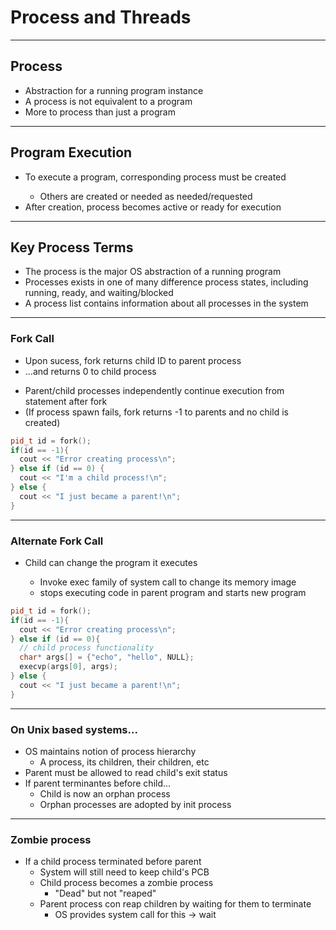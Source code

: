 # Process and Threads
---

## Process
<ul>
  <li>Abstraction for a running program instance</li>
  <li>A process is not equivalent to a program</li>
  <li>More to process than just a program</li>
</ul>

---
## Program Execution
<ul>
  <li>To execute a program, corresponding process must be created</li>
  <ul>
      <li>Others are created or needed as needed/requested</li>
    </ul>
  <li>After creation, process becomes active or ready for execution</li>
</ul>

---
## Key Process Terms
<ul>
  <li>The process is the major OS abstraction of a running program</li>
  <li>Processes exists in one of many difference process states, including running, ready, and waiting/blocked</li>
  <li>A process list contains information about all processes in the system</li>
</ul>

---
### Fork Call
<ul>
  <li>Upon sucess, fork returns child ID to parent process</li>
  <li>...and returns 0 to child process</li>
</ul>

<ul>
  <li>Parent/child processes independently continue execution from statement after fork</li>
  <li>(If process spawn fails, fork returns -1 to parents and no child is created)</li>
</ul>

```c++
pid_t id = fork();
if(id == -1){
  cout << "Error creating process\n";
} else if (id == 0) {
  cout << "I'm a child process!\n";
} else {
  cout << "I just became a parent!\n";
}
```
---

### Alternate Fork Call

<ul>
  <li>Child can change the program it executes</li>
    <ul>
      <li>Invoke exec family of system call to change its memory image</li>
      <li>stops executing code in parent program and starts new program</li>
    </ul>
</ul>


```c++
pid_t id = fork();
if(id == -1){
  cout << "Error creating process\n";
} else if (id == 0){
  // child process functionality
  char* args[] = {"echo", "hello", NULL};
  execvp(args[0], args);
} else {
  cout << "I just became a parent!\n";
}
```

---
### On Unix based systems...

* OS maintains notion of process hierarchy
  * A process, its children, their children, etc
* Parent must be allowed to read child's exit status
* If parent terminantes before child...
  * Child is now an orphan process
  * Orphan processes are adopted by init process

---
### Zombie process
- If a child process terminated before parent
  - System will still need to keep child's PCB
  - Child process becomes a zombie process
    - "Dead" but not "reaped"
  - Parent process con reap children by waiting for them to terminate
    - OS provides system call for this -> wait
